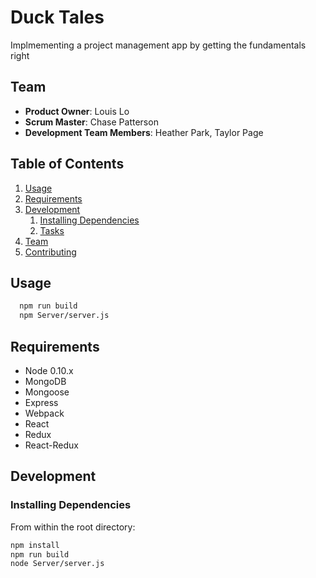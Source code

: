 # Duck Tales

  Implmementing a project management app by getting the fundamentals right

## Team

  - __Product Owner__: Louis Lo
  - __Scrum Master__: Chase Patterson
  - __Development Team Members__: Heather Park, Taylor Page

## Table of Contents

1. [Usage](#Usage)
1. [Requirements](#requirements)
1. [Development](#development)
    1. [Installing Dependencies](#installing-dependencies)
    1. [Tasks](#tasks)
1. [Team](#team)
1. [Contributing](#contributing)

## Usage

```sh
  npm run build
  npm Server/server.js
```

## Requirements

- Node 0.10.x
- MongoDB
- Mongoose
- Express
- Webpack
- React
- Redux
- React-Redux

## Development

### Installing Dependencies

From within the root directory:

```sh
npm install
npm run build
node Server/server.js
```
